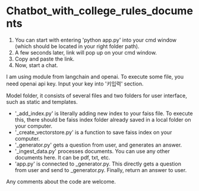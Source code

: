 # Chatbot_with_college_rules_documents

1. You can start with entering 'python app.py' into your cmd window (which should be located in your right folder path).
2. A few seconds later, link will pop up on your cmd window.
3. Copy and paste the link.
4. Now, start a chat.

I am using module from langchain and openai. To execute some file, you need openai api key. Input your key into '키입력' section.

Model folder, it consists of several files and two folders for user interface, such as static and templates.

- '_add_index.py' is literally adding new index to your faiss file. To execute this, there should be faiss index folder already saved in a local folder on your computer.
- '_create_vectorstore.py' is a function to save faiss index on your computer.
- '_generator.py' gets a question from user, and generates an answer.
- '_ingest_data.py' processes documents. You can use any other documents here. It can be pdf, txt, etc.
- 'app.py' is connected to _generator.py. This directly gets a question from user and send to _generator.py. Finally, return an answer to user.
  
Any comments about the code are welcome.
